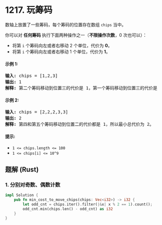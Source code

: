 # 1217. 玩筹码
数轴上放置了一些筹码，每个筹码的位置存在数组 ```chips``` 当中。

你可以对 **任何筹码** 执行下面两种操作之一（**不限操作次数**，0 次也可以）：
* 将第 ```i``` 个筹码向左或者右移动 2 个单位，代价为 **0**。
* 将第 ```i``` 个筹码向左或者右移动 1 个单位，代价为 **1**。

#### 示例 1:
<pre>
<strong>输入:</strong> chips = [1,2,3]
<strong>输出:</strong> 1
<strong>解释:</strong> 第二个筹码移动到位置三的代价是 1，第一个筹码移动到位置三的代价是 0，总代价为 1。
</pre>

#### 示例 2:
<pre>
<strong>输入:</strong> chips = [2,2,2,3,3]
<strong>输出:</strong> 2
<strong>解释:</strong> 第四和第五个筹码移动到位置二的代价都是 1，所以最小总代价为 2。
</pre>

#### 提示:
* ```1 <= chips.length <= 100```
* ```1 <= chips[i] <= 10^9```

## 题解 (Rust)

### 1. 分别对奇数、偶数计数
```Rust
impl Solution {
    pub fn min_cost_to_move_chips(chips: Vec<i32>) -> i32 {
        let odd_cnt = chips.iter().filter(|&x| x % 2 == 1).count();
        odd_cnt.min(chips.len() - odd_cnt) as i32
    }
}
```
